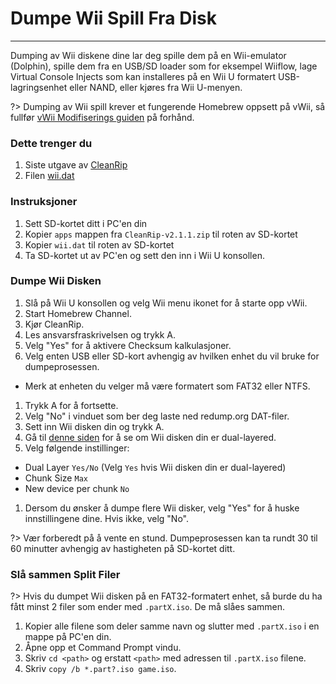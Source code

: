 # Dumpe Wii Spill Fra Disk
---
Dumping av Wii diskene dine lar deg spille dem på en Wii-emulator (Dolphin), spille dem fra en USB/SD loader som for eksempel Wiiflow, lage Virtual Console Injects som kan installeres på en Wii U formatert USB-lagringsenhet eller NAND, eller kjøres fra Wii U-menyen.

?> Dumping av Wii spill krever et fungerende Homebrew oppsett på vWii, så fullfør [vWii Modifiserings guiden](vwii-modding) på forhånd.

### Dette trenger du

1. Siste utgave av [CleanRip](https://github.com/emukidid/cleanrip/releases/download/2.1.1/CleanRip-v2.1.1.zip)
1. Filen [wii.dat](https://github.com/emukidid/cleanrip/releases/download/2.1.1/wii.dat)

### Instruksjoner

1. Sett SD-kortet ditt i PC'en din
1. Kopier `apps` mappen fra `CleanRip-v2.1.1.zip` til roten av SD-kortet
1. Kopier `wii.dat` til roten av SD-kortet
1. Ta SD-kortet ut av PC'en og sett den inn i Wii U konsollen.

### Dumpe Wii Disken

1. Slå på Wii U konsollen og velg Wii menu ikonet for å starte opp vWii.
1. Start Homebrew Channel.
1. Kjør CleanRip.
1. Les ansvarsfraskrivelsen og trykk A.
1. Velg "Yes" for å aktivere Checksum kalkulasjoner.
1. Velg enten USB eller SD-kort avhengig av hvilken enhet du vil bruke for dumpeprosessen.
 - Merk at enheten du velger må være formatert som FAT32 eller NTFS.
1. Trykk A for å fortsette.
1. Velg "No" i vinduet som ber deg laste ned redump.org DAT-filer.
1. Sett inn Wii disken din og trykk A.
1. Gå til [denne siden](https://wiki.dolphin-emu.org/index.php?title=Category:Dual_Layer_Disc_games) for å se om Wii disken din er dual-layered.
1. Velg følgende instillinger:
 - Dual Layer `Yes/No` (Velg `Yes` hvis Wii disken din er dual-layered)
 - Chunk Size `Max`
 - New device per chunk `No`
1. Dersom du ønsker å dumpe flere Wii disker, velg "Yes" for å huske innstillingene dine. Hvis ikke, velg "No".

?> Vær forberedt på å vente en stund. Dumpeprosessen kan ta rundt 30 til 60 minutter avhengig av hastigheten på SD-kortet ditt.

### Slå sammen Split Filer

?> Hvis du dumpet Wii disken på en FAT32-formatert enhet, så burde du ha fått minst 2 filer som ender med `.partX.iso`. De må slåes sammen.

1. Kopier alle filene som deler samme navn og slutter med `.partX.iso` i en mappe på PC'en din.
1. Åpne opp et Command Prompt vindu.
1. Skriv `cd <path>` og erstatt `<path>` med adressen til `.partX.iso` filene.
1. Skriv `copy /b *.part?.iso game.iso`.